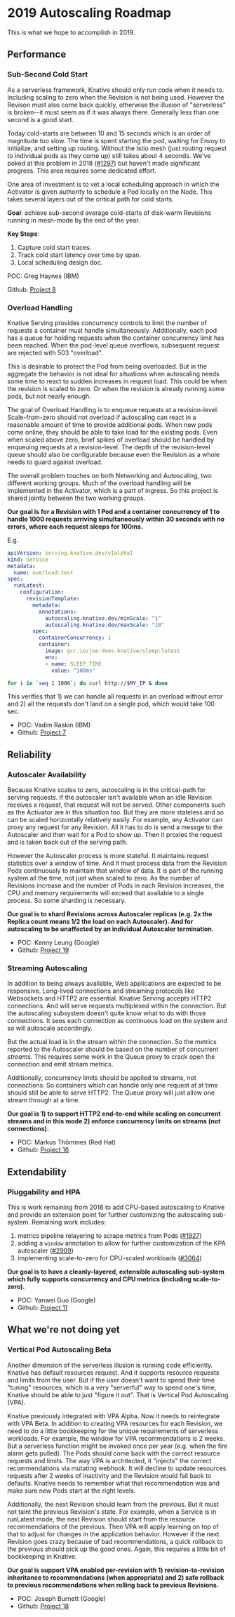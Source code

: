 # 2019 Autoscaling Roadmap

This is what we hope to accomplish in 2019.

## Performance

### Sub-Second Cold Start

As a serverless framework, Knative should only run code when it needs to. Including scaling to zero when the Revision is not being used. However the Revison must also come back quickly, otherwise the illusion of "serverless" is broken--it must seem as if it was always there. Generally less than one second is a good start.

Today cold-starts are between 10 and 15 seconds which is an order of magnitude too slow. The time is spent starting the pod, waiting for Envoy to initialize, and setting up routing. Without the Istio mesh (just routing request to individual pods as they come up) still takes about 4 seconds. We've poked at this problem in 2018 ([#1297](https://github.com/knative/serving/issues/1297)) but haven't made significant progress. This area requires some dedicated effort.

One area of investment is to vet a local scheduling approach in which the Activator is given authority to schedule a Pod locally on the Node. This takes several layers out of the critical path for cold starts.

**Goal**: achieve sub-second average cold-starts of disk-warm Revisions running in mesh-mode by the end of the year.

**Key Steps**:
1. Capture cold start traces.
2. Track cold start latency over time by span.
3. Local scheduling design doc.

POC: Greg Haynes (IBM)

Github: [Project 8](https://github.com/knative/serving/projects/8)

### Overload Handling

Knative Serving provides concurrency controls to limit the number of requests a container must handle simultaneously. Additionally, each pod has a queue for holding requests when the container concurrency limit has been reached. When the pod-level queue overflows, subsequent request are rejected with 503 "overload".

This is desirable to protect the Pod from being overloaded. But in the aggregate the behavior is not ideal for situations when autoscaling needs some time to react to sudden increases in request load.  This could be when the revision is scaled to zero.  Or when the revision is already running some pods, but not nearly enough.

The goal of Overload Handling is to enqueue requests at a revision-level. Scale-from-zero should not overload if autoscaling can react in a reasonable amount of time to provide additional pods. When new pods come online, they should be able to take load for the existing pods. Even when scaled above zero, brief spikes of overload should be handled by enqueuing requests at a revision-level. The depth of the revision-level queue should also be configurable because even the Revision as a whole needs to guard against overload.

The overall problem touches on both Networking and Autoscaling, two different working groups. Much of the overload handling will be implemented in the Activator, which is a part of ingress. So this project is shared jointly between the two working groups.

**Our goal is for a Revision with 1 Pod and a container concurrency of 1 to handle 1000 requests arriving simultaneously within 30 seconds with no errors, where each request sleeps for 100ms.**

E.g.
```yaml
apiVersion: serving.knative.dev/v1alpha1
kind: Service
metadata:
  name: overload-test
spec:
  runLatest:
    configuration:
      revisionTemplate:
        metadata:
          annotations:
            autoscaling.knative.dev/minScale: "1"
            autoscaling.knative.dev/maxScale: "10"
        spec:
          containerConcurrency: 1
          container:
            image: gcr.io/joe-does-knative/sleep:latest
            env:
            - name: SLEEP_TIME
              value: "100ms"
```
```bash
for i in `seq 1 1000`; do curl http://$MY_IP & done
```

This verifies that 1) we can handle all requests in an overload without error and 2) all the requests don't land on a single pod, which would take 100 sec.

* POC: Vadim Raskin (IBM)
* Github: [Project 7](https://github.com/knative/serving/projects/7)

## Reliability

### Autoscaler Availability

Because Knative scales to zero, autoscaling is in the critical-path for serving requests. If the autoscaler isn't available when an idle Revision receives a request, that request will not be served. Other components such as the Activator are in this situation too. But they are more stateless and so can be scaled horizontally relatively easily. For example, any Activator can proxy any request for any Revision. All it has to do is send a messge to the Autoscaler and then wait for a Pod to show up. Then it proxies the request and is taken back out of the serving path.

However the Autoscaler process is more stateful. It maintains request statistics over a window of time. And it must process data from the Revision Pods continuously to maintain that window of data. It is part of the running system all the time, not just when scaled to zero. As the number of Revisions increase and the number of Pods in each Revision increases, the CPU and memory requirements will exceed that available to a single process. So some sharding is necessary.

**Our goal is to shard Revisions across Autoscaler replicas (e.g. 2x the Replica count means 1/2 the load on each Autoscaler). And for autoscaling to be unaffected by an individual Autoscaler termination.**

* POC: Kenny Leung (Google)
* Github: [Project 19](https://github.com/knative/serving/projects/19)

### Streaming Autoscaling

In addition to being always available, Web applications are expected to be responsive. Long-lived connections and streaming protocols like Websockets and HTTP2 are essential. Knative Serving accepts HTTP2 connections. And will serve requests multiplexed within the connection. But the autoscaling subsystem doesn't quite know what to do with those connections. It sees each connection as continuous load on the system and so will autoscale accordingly.

But the actual load is in the stream within the connection. So the metrics reported to the Autoscaler should be based on the number of concurrent *streams*. This requires some work in the Queue proxy to crack open the connection and emit stream metrics.

Additionally, concurrency limits should be applied to streams, not connections. So containers which can handle only one request at at time should still be able to serve HTTP2. The Queue proxy will just allow one stream through at a time.

**Our goal is 1) to support HTTP2 end-to-end while scaling on concurrent streams and in this mode 2) enforce concurrency limits on streams (not connections).**

* POC: Markus Thömmes (Red Hat)
* Github: [Project 16](https://github.com/knative/serving/projects/16)

## Extendability

### Pluggability and HPA

This is work remaining from 2018 to add CPU-based autoscaling to Knative and provide an extension point for further customizing the autoscaling sub-system. Remaining work includes:

1. metrics pipeline relayering to scrape metrics from Pods ([#1927](https://github.com/knative/serving/issues/1927))
2. adding a `window` annotation to allow for further customization of the KPA autoscaler ([#2909](https://github.com/knative/serving/issues/2909))
3. implementing scale-to-zero for CPU-scaled workloads ([#3064](https://github.com/knative/serving/issues/3064))

**Our goal is to have a cleanly-layered, extensible autoscaling sub-system which fully supports concurrency and CPU metrics (including scale-to-zero).**

* POC: Yanwei Guo (Google)
* Github: [Project 11](https://github.com/knative/serving/projects/11)

## What we're not doing yet

### Vertical Pod Autoscaling Beta

Another dimension of the serverless illusion is running code efficiently. Knative has default resources request. And it supports resource requests and limits from the user. But if the user doesn't want to spend their time "tuning" resources, which is a very "serverful" way to spend one's time, Knative should be able to just "figure it out". That is Vertical Pod Autoscaling (VPA).

Knative previously integrated with VPA Alpha. Now it needs to reintegrate with VPA Beta. In addition to creating VPA resources for each Revision, we need to do a little bookkeeping for the unique requirements of serverless workloads. For example, the window for VPA recommendations is 2 weeks. But a serverless function might be invoked once per year (e.g. when the fire alarm gets pulled). The Pods should come back with the correct resource requests and limits. The way VPA is architected, it "injects" the correct recommendations via mutating webhook. It will decline to update resources requests after 2 weeks of inactivity and the Revision would fall back to defaults. Knative needs to remember what that recommendation was and make sure new Pods start at the right levels.

Additionally, the next Revision should learn from the previous. But it must not taint the previous Revision's state. For example, when a Service is in runLatest mode, the next Revision should start from the resource recommendations of the previous. Then VPA will apply learning on top of that to adjust for changes in the application behavior. However if the next Revision goes crazy because of bad recommendations, a quick rollback to the previous should pick up the good ones. Again, this requires a little bit of bookkeeping in Knative.

**Our goal is support VPA enabled per-revision with 1) revision-to-revision inheritance to recommendations (when appropriate) and 2) safe rollback to previous recommendations when rolling back to previous Revisions.**

* POC: Joseph Burnett (Google)
* Github: [Project 18](https://github.com/knative/serving/projects/18)

